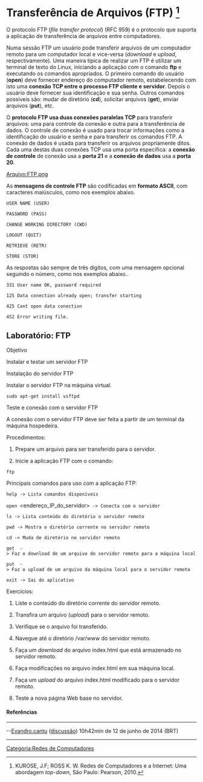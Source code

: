 # Transferência de Arquivos (FTP) [^1]

O protocolo FTP (*file transfer protocol*) (RFC 959) é o protocolo que suporta a aplicação de transferência de arquivos entre computadores.

Numa sessão FTP um usuário pode transferir arquivos de um computador remoto para um computador local e vice-versa (*download* e *upload*, respectivamente). Uma maneira típica de realizar um FTP é utilizar um terminal de texto do Linux, iniciando a aplicação com o comando **ftp** e executando os comandos apropriados. O primeiro comando do usuário (**open**) deve fornecer endereço do computador remoto, estabelecendo com isto uma **conexão TCP entre o processo FTP cliente e servidor**. Depois o usuário deve fornecer sua identificação e sua senha. Outros comandos possíveis são: mudar de diretório (**cd**), solicitar arquivos (**get**), enviar arquivos (**put**), etc.

O **protocolo FTP usa duas conexões paralelas TCP** para transferir arquivos: uma para controle da conexão e outra para a transferência de dados. O controle de conexão é usado para trocar informações como a identificação do usuário e senha e para transferir os comandos FTP. A conexão de dados é usada para transferir os arquivos propriamente ditos. Cada uma destas duas conexões TCP usa uma porta específica: a **conexão de controle** de conexão usa a **porta 21** e a **conexão de dados** usa a **porta 20**.

<a href="Arquivo:FTP.png" class="wikilink" title="Arquivo:FTP.png">Arquivo:FTP.png</a>

As **mensagens de controle FTP** são codificadas em **formato ASCII**, com caracteres maiúsculos, como nos exemplos abaixo.

`USER NAME (USER)`  
`PASSWORD (PASS)`  
`CHANGE WORKING DIRECTORY (CWD)`  
`LOGOUT (QUIT)`  
`RETRIEVE (RETR)`  
`STORE (STOR)`

As respostas são sempre de três dígitos, com uma mensagem opcional seguindo o número, como nos exemplos abaixo..

`331 User name OK, password required`  
`125 Data conection already open; transfer starting`  
`425 Cant open data conection`  
`452 Error writing file.`

## Laboratório: FTP

Objetivo  
Instalar e testar um servidor FTP

<!-- -->

Instalação do servidor FTP  
Instalar o servidor FTP na máquina virtual.

`sudo apt-get install vsftpd`

Teste e conexão com o servidor FTP  
A conexão com o servidor FTP deve ser feita a partir de um terminal da máquina hospedeira.

Procedimentos:

1.  Prepare um arquivo para ser transferido para o servidor.
2.  Inicie a aplicação FTP com o comando:

`ftp `

Principais comandos para uso com a aplicação FTP:

`help -> Lista comandos disponíveis `  
`open `<endereço_IP_do_servidor>` -> Conecta com o servidor`  
`ls -> Lista conteúdo do diretório o servidor remoto`  
`pwd -> Mostra o diretório corrente no servidor remoto`  
`cd -> Muda de diretório no servidor remoto`  
`get `<arquivo>` -> Faz o download de um arquivo do servidor remoto para a máquina local`  
`put `<arquivo>` -> Faz o upload de um arquivo da máquina local para o servidor remoto`  
`exit -> Sai do aplicativo`

Exercícios:

1.  Liste o conteúdo do diretório corrente do servidor remoto.
2.  Transfira um arquivo (*upload*) para o servidor remoto.
3.  Verifique se o arquivo foi transferido.
4.  Navegue até o diretório /var/www do servidor remoto.
5.  Faça um *download* do arquivo index.html que está armazenado no servidor remoto.
6.  Faça modificações no arquivo index.html em sua máquina local.
7.  Faça um *upload* do arquivo index.html modificado para o servidor remoto.
8.  Teste a nova página Web base no servidor.

#### Referências

<references />

------------------------------------------------------------------------

--<a href="Usuário:Evandro.cantu" class="wikilink" title="Evandro.cantu">Evandro.cantu</a> (<a href="Usuário_Discussão:Evandro.cantu" class="wikilink" title="discussão">discussão</a>) 10h42min de 12 de junho de 2014 (BRT)

------------------------------------------------------------------------

<a href="Categoria:Redes_de_Computadores" class="wikilink" title="Categoria:Redes de Computadores">Categoria:Redes de Computadores</a>

[^1]: KUROSE, J.F; ROSS K. W. Redes de Computadores e a Internet: Uma abordagem *top-down*, São Paulo: Pearson, 2010.
